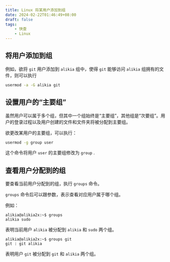 ```yaml
---
title: Linux 将某用户添加到组
date: 2024-02-22T01:46:49+08:00
draft: false
tags:
    - 快查
    - Linux
---
```


## 将用户添加到组

例如，欲将 `git` 用户添加到 `alikia` 组中，使得 `git` 能够访问 `alikia` 组拥有的文件，则可以执行

```bash
usermod -a -G alikia git
```

## 设置用户的“主要组”

虽然用户可以属于多个组，但其中一个组始终是“主要组”，其他组是“次要组”。用户的登录过程以及用户创建的文件和文件夹将被分配到主要组。

欲更改某用户的主要组，可以执行：

```bash
usermod -g group user
```

这个命令将用户 `user` 的主要组修改为 `group` .

## 查看用户分配到的组

要查看当前用户分配到的组，执行 `groups` 命令。

`groups` 命令后可以跟参数，表示查看对应用户属于哪个组。

例如：

```text
alikia@alikia2x:~$ groups
alikia sudo
```

表明当前用户 `alikia` 被分配到 `alikia` 和 `sudo` 两个组。

```text
alikia@alikia2x:~$ groups git
git : git alikia
```

表明用户 `git` 被分配到 `git` 和 `alikia` 两个组。
